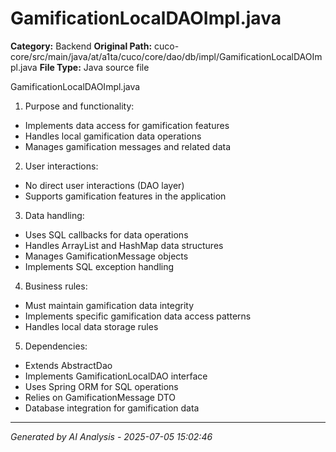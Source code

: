 # GamificationLocalDAOImpl.java

**Category:** Backend
**Original Path:** cuco-core/src/main/java/at/a1ta/cuco/core/dao/db/impl/GamificationLocalDAOImpl.java
**File Type:** Java source file

GamificationLocalDAOImpl.java
1. Purpose and functionality:
- Implements data access for gamification features
- Handles local gamification data operations
- Manages gamification messages and related data

2. User interactions:
- No direct user interactions (DAO layer)
- Supports gamification features in the application

3. Data handling:
- Uses SQL callbacks for data operations
- Handles ArrayList and HashMap data structures
- Manages GamificationMessage objects
- Implements SQL exception handling

4. Business rules:
- Must maintain gamification data integrity
- Implements specific gamification data access patterns
- Handles local data storage rules

5. Dependencies:
- Extends AbstractDao
- Implements GamificationLocalDAO interface
- Uses Spring ORM for SQL operations
- Relies on GamificationMessage DTO
- Database integration for gamification data

---
*Generated by AI Analysis - 2025-07-05 15:02:46*
